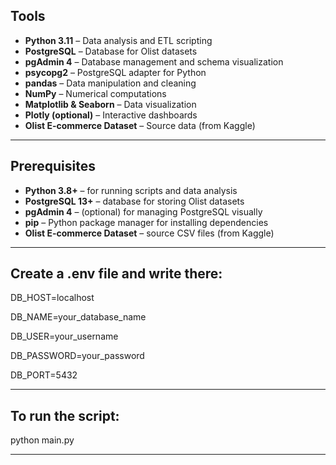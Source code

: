 ## Tools

- **Python 3.11** – Data analysis and ETL scripting  
- **PostgreSQL** – Database for Olist datasets  
- **pgAdmin 4** – Database management and schema visualization  
- **psycopg2** – PostgreSQL adapter for Python  
- **pandas** – Data manipulation and cleaning  
- **NumPy** – Numerical computations  
- **Matplotlib & Seaborn** – Data visualization  
- **Plotly (optional)** – Interactive dashboards  
- **Olist E-commerce Dataset** – Source data (from Kaggle)  

---

## Prerequisites

- **Python 3.8+** – for running scripts and data analysis  
- **PostgreSQL 13+** – database for storing Olist datasets  
- **pgAdmin 4** – (optional) for managing PostgreSQL visually  
- **pip** – Python package manager for installing dependencies  
- **Olist E-commerce Dataset** – source CSV files (from Kaggle)  

---

## Create a .env file and write there:

DB_HOST=localhost

DB_NAME=your_database_name

DB_USER=your_username

DB_PASSWORD=your_password

DB_PORT=5432

---

## To run the script:

python main.py

---
